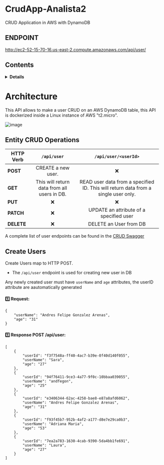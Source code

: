 # CrudApp-Analista2
CRUD Application in AWS with DynamoDB

## ENDPOINT 

http://ec2-52-15-70-16.us-east-2.compute.amazonaws.com/api/user/

## Contents

<details>
<summary><strong>Details</strong></summary>
	
  -   [Architecture](#architecture)
  -   [Entity CRUD Operations](#entity-crud-operations)
  -   [Create Users](#create-users)
    
</details>

# Architecture

This API allows to make a user CRUD on an AWS DynamoDB table, this API is dockerized inside a Linux instance of AWS "t2.micro". 

![image](https://user-images.githubusercontent.com/61521775/116791427-ed13d300-aa7f-11eb-9c7f-7bf095461929.png)

## Entity CRUD Operations

| HTTP Verb  |                                               `/api/user`                                               |                                              `/api/user/<userId>`                                     |
| ---------- | :--------------------------------------------------------------------------------------------------------: | :------------------------------------------------------------------------------------------------------------------: |
| **POST**   |                                CREATE a new user.                                 |                                          :x:                        |
| **GET**    | This will return data from all users in DB.  | READ user data from a specified ID. This will return data from a single user only.  |
| **PUT**    |                                                    :x:                                                     |                                                         :x:                                                          |
| **PATCH**  |                                                    :x:                                                     |                                                         UPDATE an attribute of a specified user                                                          |
| **DELETE** |                                                    :x:                                                     |                                          DELETE an User from DB                                         |

A complete list of user endpoints can be found in the
[CRUD Swagger](http://ec2-52-15-70-16.us-east-2.compute.amazonaws.com/swagger-ui.html#/)

## Create Users

Create Users map to HTTP POST.

-   The `/api/user` endpoint is used for creating new user in DB 

Any newly created user must have `userName` and `age` attributes, the userID attribute are aautomatically generated 
#### :one: Request:
```console
{
    "userName": "Andres Felipe Gonzalez Arenas",
	"age": "31"
}
```
#### :one: Response POST /api/user:

```console
[
    {
        "userId": "f3f7548a-ff40-4ac7-b39e-0f40d140f055",
        "userName": "Sara",
        "age": "27"
    },
    {
        "userId": "94f76411-9ce3-4a77-9f0c-10bbaa039055",
        "userName": "andfegon",
        "age": "25"
    },
    {
        "userId": "e3406344-62ac-4258-bae8-e87a8afd6062",
        "userName": "Andres Felipe Gonzalez Arenas",
        "age": "31"
    },
    {
        "userId": "f93f45b7-952b-4af2-a177-d8e7e29ca0b3",
        "userName": "Adriana Maria",
        "age": "53"
    },
    {
        "userId": "7ea2a783-1630-4cab-9390-5da4bb1fe691",
        "userName": "Laura",
        "age": "27"
    }
]
```
